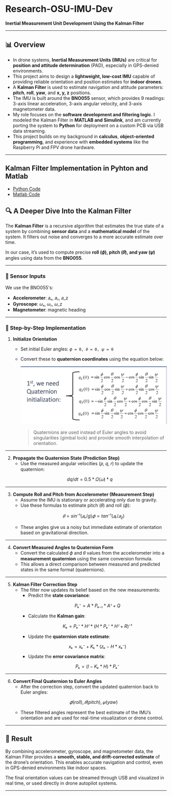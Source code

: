 # Research-OSU-IMU-Dev  
**Inertial Measurement Unit Development Using the Kalman Filter**

---

## 📊 Overview

- In drone systems, **Inertial Measurement Units (IMUs)** are critical for **position and attitude determination** (PAD), especially in GPS-denied environments.
- This project aims to design a **lightweight, low-cost IMU** capable of providing reliable orientation and position estimates for **indoor drones**.
- A **Kalman Filter** is used to estimate navigation and attitude parameters: **pitch**, **roll**, **yaw**, and **x, y, z** positions.
- The IMU is built around the **BNO055** sensor, which provides 9 readings: 3-axis linear acceleration, 3-axis angular velocity, and 3-axis magnetometer data.
- My role focuses on the **software development and filtering logic**. I modeled the Kalman Filter in **MATLAB and Simulink**, and am currently porting the system to **Python** for deployment on a custom PCB via USB data streaming.
- This project builds on my background in **calculus**, **object-oriented programming**, and experience with **embedded systems** like the Raspberry Pi and FPV drone hardware.

---

## Kalman Filter Implementation in Pyhton and Matlab
- [Python Code](https://github.com/dchavan2192/Research-OSU-IMU-Dev/blob/main/liveKalman.py)
- [Matlab Code](https://github.com/dchavan2192/Research-OSU-IMU-Dev/blob/main/kalmanSimulation.m)

## 🔍 A Deeper Dive Into the Kalman Filter

The **Kalman Filter** is a recursive algorithm that estimates the true state of a system by combining **sensor data** and a **mathematical model** of the system. It filters out noise and converges to a more accurate estimate over time.

In our case, it’s used to compute precise **roll (𝜙), pitch (𝜃), and yaw (𝜓)** angles using data from the **BNO055**.

---

### 🧭 Sensor Inputs

We use the BNO055's:
- **Accelerometer**: 𝑎ₓ, 𝑎ᵧ, 𝑎_z
- **Gyroscope**: 𝜔ₓ, 𝜔ᵧ, 𝜔_z
- **Magnetometer**: magnetic heading

---

### 📐 Step-by-Step Implementation

1. **Initialize Orientation**
   - Set initial Euler angles: `𝜙 = 0, 𝜃 = 0, 𝜓 = 0`
   - Convert these to **quaternion coordinates** using the equation below:
     
     ![Euler2Quat Conversion](quatFormula.png)
   
     > Quaternions are used instead of Euler angles to avoid singularities (gimbal lock) and provide smooth interpolation of orientation.

---

2. **Propagate the Quaternion State (Prediction Step)**
   - Use the measured angular velocities (𝑝, 𝑞, 𝑟) to update the quaternion:
   ```math
   dq/dt = 0.5 * Ω(𝜔) * q

---

3. **Compute Roll and Pitch from Accelerometer (Measurement Step)**
   - Assume the IMU is stationary or accelerating only due to gravity.
   - Use these formulas to estimate pitch (𝜃) and roll (𝜙):
     ```math
     𝜃 = sin⁻¹(𝑎ₓ / g)
     𝜙 = tan⁻¹(𝑎ᵧ / 𝑎_z)
     ```
   - These angles give us a noisy but immediate estimate of orientation based on gravitational direction.

---

4. **Convert Measured Angles to Quaternion Form**
   - Convert the calculated 𝜙 and 𝜃 values from the accelerometer into a **measurement quaternion** using the same conversion formula.
   - This allows a direct comparison between measured and predicted states in the same format (quaternions).

---

5. **Kalman Filter Correction Step**
   - The filter now updates its belief based on the new measurements:
     - Predict the **state covariance**:
       ```math
       Pₖ⁻ = A * Pₖ₋₁ * Aᵀ + Q
       ```
     - Calculate the **Kalman gain**:
       ```math
       Kₖ = Pₖ⁻ * Hᵀ * (H * Pₖ⁻ * Hᵀ + R)⁻¹
       ```
     - Update the **quaternion state estimate**:
       ```math
       xₖ = xₖ⁻ + Kₖ * (zₖ - H * xₖ⁻)
       ```
     - Update the **error covariance matrix**:
       ```math
       Pₖ = (I - Kₖ * H) * Pₖ⁻
       ```

---

6. **Convert Final Quaternion to Euler Angles**
   - After the correction step, convert the updated quaternion back to Euler angles:
     ```math
     𝜙 (roll), 𝜃 (pitch), 𝜓 (yaw)
     ```
   - These filtered angles represent the best estimate of the IMU’s orientation and are used for real-time visualization or drone control.

---

## 🎯 Result

By combining accelerometer, gyroscope, and magnetometer data, the Kalman Filter provides a **smooth, stable, and drift-corrected estimate** of the drone’s orientation. This enables accurate navigation and control, even in GPS-denied environments like indoor spaces.

The final orientation values can be streamed through USB and visualized in real time, or used directly in drone autopilot systems.

---

 
